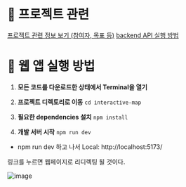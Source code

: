 # 📁 프로젝트 관련
[프로젝트 관련 정보 보기 (참여자, 목표 등)](ProjectRelated.md)
[backend API 실행 방법](BackendIntro.md)

# 🚀 웹 앱 실행 방법

1. **모든 코드를 다운로드한 상태에서 Terminal을 열기**
  

2. **프로젝트 디렉토리로 이동**
  `cd interactive-map`

3. **필요한 dependencies 설치**
  `npm install`
4. **개발 서버 시작**
  `npm run dev`

- npm run dev 하고 나서
Local: http://localhost:5173/

링크를 누르면 웹페이지로 리디렉팅 될 것이다.

![image](https://github.com/user-attachments/assets/5359fe37-1fbc-4e9a-94f0-8f91a311d225)
